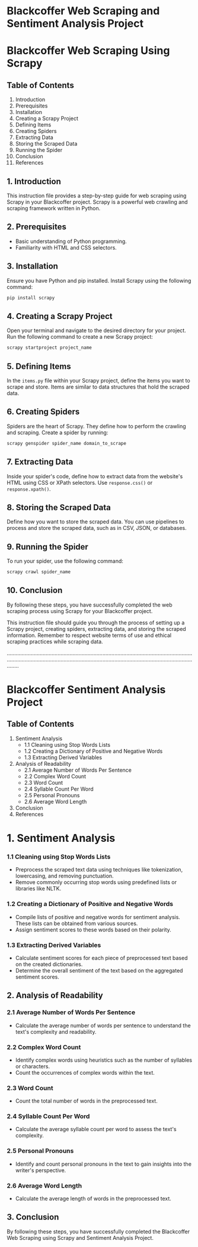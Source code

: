 
# Blackcoffer Web Scraping and Sentiment Analysis Project

# Blackcoffer Web Scraping Using Scrapy

## Table of Contents
1. Introduction
2. Prerequisites
3. Installation
4. Creating a Scrapy Project
5. Defining Items
6. Creating Spiders
7. Extracting Data
8. Storing the Scraped Data
9. Running the Spider
10. Conclusion
11. References

## 1. Introduction
This instruction file provides a step-by-step guide for web scraping using Scrapy in your Blackcoffer project. Scrapy is a powerful web crawling and scraping framework written in Python.

## 2. Prerequisites
- Basic understanding of Python programming.
- Familiarity with HTML and CSS selectors.

## 3. Installation
Ensure you have Python and pip installed. Install Scrapy using the following command:

```bash
pip install scrapy
```

## 4. Creating a Scrapy Project
Open your terminal and navigate to the desired directory for your project. Run the following command to create a new Scrapy project:

```bash
scrapy startproject project_name
```

## 5. Defining Items
In the `items.py` file within your Scrapy project, define the items you want to scrape and store. Items are similar to data structures that hold the scraped data.

## 6. Creating Spiders
Spiders are the heart of Scrapy. They define how to perform the crawling and scraping. Create a spider by running:

```bash
scrapy genspider spider_name domain_to_scrape
```

## 7. Extracting Data
Inside your spider's code, define how to extract data from the website's HTML using CSS or XPath selectors. Use `response.css()` or `response.xpath()`.

## 8. Storing the Scraped Data
Define how you want to store the scraped data. You can use pipelines to process and store the scraped data, such as in CSV, JSON, or databases.

## 9. Running the Spider
To run your spider, use the following command:

```bash
scrapy crawl spider_name
```

## 10. Conclusion
By following these steps, you have successfully completed the web scraping process using Scrapy for your Blackcoffer project. 

This instruction file should guide you through the process of setting up a Scrapy project, creating spiders, extracting data, and storing the scraped information. Remember to respect website terms of use and ethical scraping practices while scraping data.

................................................................................................................................................................................................................................................................





# Blackcoffer Sentiment Analysis Project


## Table of Contents
1. Sentiment Analysis
   - 1.1 Cleaning using Stop Words Lists
   - 1.2 Creating a Dictionary of Positive and Negative Words
   - 1.3 Extracting Derived Variables
2. Analysis of Readability
   - 2.1 Average Number of Words Per Sentence
   - 2.2 Complex Word Count
   - 2.3 Word Count
   - 2.4 Syllable Count Per Word
   - 2.5 Personal Pronouns
   - 2.6 Average Word Length
3. Conclusion
4. References



# 1. Sentiment Analysis
### 1.1 Cleaning using Stop Words Lists
- Preprocess the scraped text data using techniques like tokenization, lowercasing, and removing punctuation.
- Remove commonly occurring stop words using predefined lists or libraries like NLTK.
  
### 1.2 Creating a Dictionary of Positive and Negative Words
- Compile lists of positive and negative words for sentiment analysis. These lists can be obtained from various sources.
- Assign sentiment scores to these words based on their polarity.

### 1.3 Extracting Derived Variables
- Calculate sentiment scores for each piece of preprocessed text based on the created dictionaries.
- Determine the overall sentiment of the text based on the aggregated sentiment scores.

## 2. Analysis of Readability
### 2.1 Average Number of Words Per Sentence
- Calculate the average number of words per sentence to understand the text's complexity and readability.

### 2.2 Complex Word Count
- Identify complex words using heuristics such as the number of syllables or characters.
- Count the occurrences of complex words within the text.

### 2.3 Word Count
- Count the total number of words in the preprocessed text.

### 2.4 Syllable Count Per Word
- Calculate the average syllable count per word to assess the text's complexity.

### 2.5 Personal Pronouns
- Identify and count personal pronouns in the text to gain insights into the writer's perspective.

### 2.6 Average Word Length
- Calculate the average length of words in the preprocessed text.

## 3. Conclusion
By following these steps, you have successfully completed the Blackcoffer Web Scraping using Scrapy and Sentiment Analysis Project. 
